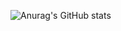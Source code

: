 ![Anurag's GitHub stats](https://github-readme-stats.vercel.app/api?username=jbaagaard&count_private=false&show_icons=true&theme=radical)
